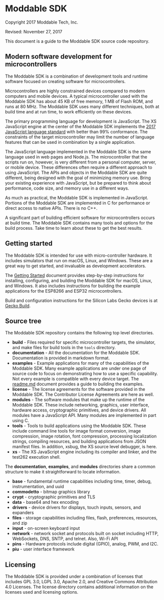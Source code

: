 # Moddable SDK
Copyright 2017 Moddable Tech, Inc.

Revised: November 27, 2017

This document is a guide to the Moddable SDK source code repository. 

## Modern software development for microcontrollers
The Moddable SDK is a combination of development tools and runtime software focused on creating software for microcontrollers.

Microcontrollers are highly constrained devices compared to modern computers and mobile devices. A typical microcontroller used with the Moddable SDK has about 45 KB of free memory, 1 MB of Flash ROM, and runs at 80 MHz. The Moddable SDK uses many different techniques, both at build time and at run time, to work efficiently on these devices.

The primary programming language for development is JavaScript. The XS JavaScript engine at the center of the Moddable SDK implements the [2017 JavaScript language standard](http://www.ecma-international.org/publications/files/ECMA-ST/Ecma-262.pdf) with better than 99% conformance. The constraints of the target microcontroller may limit the number of language features that can be used in combination by a single application.

The JavaScript language implemented in the Moddable SDK is the same language used in web pages and Node.js. The microcontroller that the scripts run on, however, is very different from a personal computer, server, or mobile device. These differences often require a different approach to using JavaScript. The APIs and objects in the Moddable SDK are quite different, being designed with the goal of minimizing memory use. Bring your existing experience with JavaScript, but be prepared to think about performance, code size, and memory use in a different ways.

As much as practical, the Moddable SDK is implemented in JavaScript. Portions of the Moddable SDK are implemented in C for performance or direct access to native APIs. There is no C++.

A significant part of building efficient software for microcontrollers occurs at build time. The Moddable SDK contains many tools and options for the build process. Take time to learn about these to get the best results.

## Getting started
The Moddable SDK is intended for use with micro-controller hardware. It includes simulators that run on macOS, Linux, and Windows. These are a great way to get started, and invaluable as development accelerators.

The [Getting Started](documentation/Moddable%20SDK%20–%20Getting%20Started.md) document provides step-by-step instructions for installing, configuring, and building the Moddable SDK for macOS, Linux, and Windows. It also includes instructions for building the example applications for the ESP8266 and ESP32 microcontrollers.

Build and configuration instructions for the Silicon Labs Gecko devices is at [Gecko Build](documentation/devices/gecko/GeckoBuild.md).

## Source tree
The Moddable SDK repository contains the following top level directories.

- **build** - Files required for specific microcontroller targets, the simulator, and make files for build tools in the `tools` directory.
- **documentation** - All the documentation for the Moddable SDK. Documentation is provided in markdown format.
- **examples** - Example applications for many of the capabilities of the Moddable SDK. Many example applications are under one page of source code to focus on demonstrating how to use a specific capability. Not every example is compatible with every device target. The [readme.md](examples/readme.md) document provides a guide to building the examples.
- **license** - The license agreements for the software provided in the Moddable SDK. The Contributor License Agreements are here as well.
- **modules** - The software modules that make up the runtime of the Moddable SDK. These include networking, graphics, user interface, hardware access, cryptographic primitives, and device drivers. All modules have a JavaScript API. Many modules are implemented in part using C.
- **tools** - Tools to build applications using the Moddable SDK. These include command line tools for image format conversion, image compression, image rotation, font compression, processing localization strings, compiling resources, and building applications from JSON manifest files. In addition, xsbug, the XS source level debugger, is here.
- **xs** - The XS JavaScript engine including its compiler and linker, and the test262 execution shell.

The **documentation**, **examples**, and **modules** directories share a common structure to make it straightforward to locate information.

- **base** - fundamental runtime capabilities including time, timer, debug, instrumentation, and uuid
- **commodetto** - bitmap graphics library
- **crypt** - cryptographic primitives and TLS
- **data** - base64 and hex encoding
- **drivers** - device drivers for displays, touch inputs, sensors, and expanders
- **files** - storage capabilities including files, flash, preferences, resources, and zip
- **input** - on-screen keyboard input
- **network** - network socket and protocols built on socket including HTTP, WebSockets, DNS, SNTP, and telnet. Also, Wi-Fi API
- **pins** - Hardware protocols include digital (GPIO), analog, PWM, and I2C.
- **piu** - user interface framework

## Licensing
The Moddable SDK is provided under a combination of licenses that includes GPL 3.0, LGPL 3.0, Apache 2.0, and Creative Commons Attribution 4.0 Licenses. The license directory contains additional information on the licenses used and licensing options.
